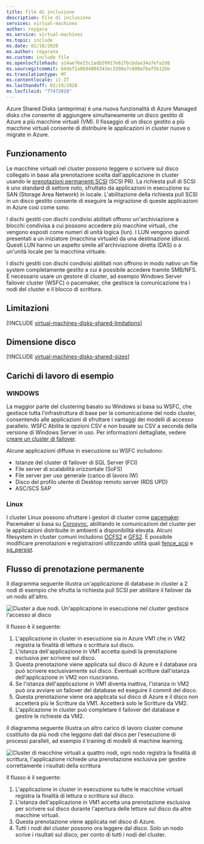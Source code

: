 ```yaml
---
title: File di inclusione
description: File di inclusione
services: virtual-machines
author: roygara
ms.service: virtual-machines
ms.topic: include
ms.date: 02/18/2020
ms.author: rogarana
ms.custom: include file
ms.openlocfilehash: a14ae76e15c1adb59917e61fbcbdaa34a7efa2d8
ms.sourcegitcommit: 64def2a06d4004343ec3396e7c600af6af5b12bb
ms.translationtype: MT
ms.contentlocale: it-IT
ms.lasthandoff: 02/19/2020
ms.locfileid: "77472018"
---
```

Azure Shared Disks (anteprima) è una nuova funzionalità di Azure Managed disks che consente di aggiungere simultaneamente un disco gestito di Azure a più macchine virtuali (VM). Il fissaggio di un disco gestito a più macchine virtuali consente di distribuire le applicazioni in cluster nuove o migrate in Azure.

## <a name="how-it-works"></a>Funzionamento

Le macchine virtuali nel cluster possono leggere o scrivere sul disco collegato in base alla prenotazione scelta dall'applicazione in cluster usando le [prenotazioni permanenti SCSI](https://www.t10.org/members/w_spc3.htm) (SCSI PR). La richiesta pull di SCSI è uno standard di settore noto, sfruttato da applicazioni in esecuzione su SAN (Storage Area Network) in locale. L'abilitazione della richiesta pull SCSI in un disco gestito consente di eseguire la migrazione di queste applicazioni in Azure così come sono.

I dischi gestiti con dischi condivisi abilitati offrono un'archiviazione a blocchi condivisa a cui possono accedere più macchine virtuali, che vengono esposti come numeri di unità logica (lun). I LUN vengono quindi presentati a un iniziatore (macchina virtuale) da una destinazione (disco). Questi LUN hanno un aspetto simile all'archiviazione diretta (DAS) o a un'unità locale per la macchina virtuale.

I dischi gestiti con dischi condivisi abilitati non offrono in modo nativo un file system completamente gestito a cui è possibile accedere tramite SMB/NFS. È necessario usare un gestore di cluster, ad esempio Windows Server failover cluster (WSFC) o pacemaker, che gestisce la comunicazione tra i nodi del cluster e il blocco di scrittura.

## <a name="limitations"></a>Limitazioni

[!INCLUDE [virtual-machines-disks-shared-limitations](virtual-machines-disks-shared-limitations.md)]

## <a name="disk-sizes"></a>Dimensione disco

[!INCLUDE [virtual-machines-disks-shared-sizes](virtual-machines-disks-shared-sizes.md)]

## <a name="sample-workloads"></a>Carichi di lavoro di esempio

### <a name="windows"></a>WINDOWS

La maggior parte del clustering basato su Windows si basa su WSFC, che gestisce tutta l'infrastruttura di base per la comunicazione del nodo cluster, consentendo alle applicazioni di sfruttare i vantaggi dei modelli di accesso parallelo. WSFC Abilita le opzioni CSV e non basate su CSV a seconda della versione di Windows Server in uso. Per informazioni dettagliate, vedere [creare un cluster di failover](https://docs.microsoft.com/windows-server/failover-clustering/create-failover-cluster).

Alcune applicazioni diffuse in esecuzione su WSFC includono:

- Istanze del cluster di failover di SQL Server (FCI)
- File server di scalabilità orizzontale (SoFS)
- File server per uso generale (carico di lavoro IW)
- Disco del profilo utente di Desktop remoto server (RDS UPD)
- ASC/SCS SAP

### <a name="linux"></a>Linux

I cluster Linux possono sfruttare i gestori di cluster come [pacemaker](https://wiki.clusterlabs.org/wiki/Pacemaker). Pacemaker si basa su [Corosync](http://corosync.github.io/corosync/), abilitando le comunicazioni del cluster per le applicazioni distribuite in ambienti a disponibilità elevata. Alcuni filesystem in cluster comuni includono [OCFS2](https://oss.oracle.com/projects/ocfs2/) e [GFS2](https://access.redhat.com/documentation/en-us/red_hat_enterprise_linux/7/html/global_file_system_2/ch-overview-gfs2). È possibile modificare prenotazioni e registrazioni utilizzando utilità quali [fence_scsi](http://manpages.ubuntu.com/manpages/eoan/man8/fence_scsi.8.html) e [sg_persist](https://linux.die.net/man/8/sg_persist).

## <a name="persistent-reservation-flow"></a>Flusso di prenotazione permanente

Il diagramma seguente illustra un'applicazione di database in cluster a 2 nodi di esempio che sfrutta la richiesta pull SCSI per abilitare il failover da un nodo all'altro.

![Cluster a due nodi. Un'applicazione in esecuzione nel cluster gestisce l'accesso al disco](media/virtual-machines-disks-shared-disks/shared-disk-updated-two-node-cluster-diagram.png)

Il flusso è il seguente:

1. L'applicazione in cluster in esecuzione sia in Azure VM1 che in VM2 registra la finalità di lettura o scrittura sul disco.
1. L'istanza dell'applicazione in VM1 accetta quindi la prenotazione esclusiva per scrivere sul disco.
1. Questa prenotazione viene applicata sul disco di Azure e il database ora può scrivere esclusivamente sul disco. Eventuali scritture dall'istanza dell'applicazione in VM2 non riusciranno.
1. Se l'istanza dell'applicazione in VM1 diventa inattiva, l'istanza in VM2 può ora avviare un failover del database ed eseguire il commit del disco.
1. Questa prenotazione viene ora applicata sul disco di Azure e il disco non accetterà più le Scritture da VM1. Accetterà solo le Scritture da VM2.
1. L'applicazione in cluster può completare il failover del database e gestire le richieste da VM2.

Il diagramma seguente illustra un altro carico di lavoro cluster comune costituito da più nodi che leggono dati dal disco per l'esecuzione di processi paralleli, ad esempio il training di modelli di machine learning.

![Cluster di macchine virtuali a quattro nodi, ogni nodo registra la finalità di scrittura, l'applicazione richiede una prenotazione esclusiva per gestire correttamente i risultati della scrittura](media/virtual-machines-disks-shared-disks/shared-disk-updated-machine-learning-trainer-model.png)

Il flusso è il seguente:

1. L'applicazione in cluster in esecuzione su tutte le macchine virtuali registra la finalità di lettura o scrittura sul disco.
1. L'istanza dell'applicazione in VM1 accetta una prenotazione esclusiva per scrivere sul disco durante l'apertura delle letture sul disco da altre macchine virtuali.
1. Questa prenotazione viene applicata nel disco di Azure.
1. Tutti i nodi del cluster possono ora leggere dal disco. Solo un nodo scrive i risultati sul disco, per conto di tutti i nodi del cluster.